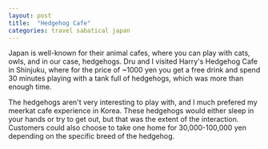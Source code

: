 ```yaml
---
layout: post
title:  "Hedgehog Cafe"
categories: travel sabatical japan
---
```


Japan is well-known for their animal cafes, where you can play with cats, owls, and in our case, hedgehogs. Dru and I visited Harry's Hedgehog Cafe in Shinjuku, where for the price of ~1000 yen you get a free drink and spend 30 minutes playing with a tank full of hedgehogs, which was more than enough time.

The hedgehogs aren't very interesting to play with, and I much prefered my meerkat cafe experience in Korea. These hedgehogs would either sleep in your hands or try to get out, but that was the extent of the interaction. Customers could also choose to take one home for 30,000-100,000 yen depending on the specific breed of the hedgehog.
